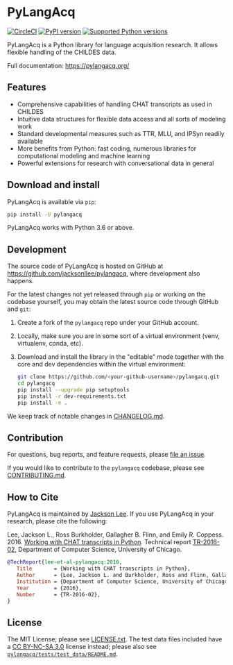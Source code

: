 # PyLangAcq

[![CircleCI](https://circleci.com/gh/jacksonllee/pylangacq/tree/master.svg?style=svg)](https://circleci.com/gh/jacksonllee/pylangacq/tree/master)
[![PyPI version](https://badge.fury.io/py/pylangacq.svg)](https://pypi.org/project/pylangacq)
[![Supported Python versions](https://img.shields.io/pypi/pyversions/pylangacq.svg)](https://pypi.org/project/pylangacq)

PyLangAcq is a Python library for language acquisition research.
It allows flexible handling of the CHILDES data.

Full documentation: https://pylangacq.org/

## Features

- Comprehensive capabilities of handling CHAT transcripts as used in CHILDES
- Intuitive data structures for flexible data access and all sorts of modeling work
- Standard developmental measures such as TTR, MLU, and IPSyn readily available
- More benefits from Python: fast coding, numerous libraries
  for computational modeling and machine learning
- Powerful extensions for research with conversational data in general

## Download and install

PyLangAcq is available via `pip`:

```bash
pip install -U pylangacq
```

PyLangAcq works with Python 3.6 or above.

## Development

The source code of PyLangAcq is hosted on GitHub at
https://github.com/jacksonllee/pylangacq,
where development also happens.

For the latest changes not yet released through `pip` or working on the codebase
yourself, you may obtain the latest source code through GitHub and `git`:

1. Create a fork of the `pylangacq` repo under your GitHub account.
2. Locally, make sure you are in some sort of a virtual environment
   (venv, virtualenv, conda, etc).
3. Download and install the library in the "editable" mode
   together with the core and dev dependencies within the virtual environment:

    ```bash
    git clone https://github.com/<your-github-username>/pylangacq.git
    cd pylangacq
    pip install --upgrade pip setuptools
    pip install -r dev-requirements.txt
    pip install -e .
    ```

We keep track of notable changes in
[CHANGELOG.md](https://github.com/jacksonllee/pylangacq/blob/master/CHANGELOG.md).

## Contribution

For questions, bug reports, and feature requests,
please [file an issue](https://github.com/jacksonllee/pylangacq/issues).

If you would like to contribute to the `pylangacq` codebase,
please see
[CONTRIBUTING.md](https://github.com/jacksonllee/pylangacq/blob/master/CONTRIBUTING.md).

## How to Cite

PyLangAcq is maintained by [Jackson Lee](https://jacksonllee.com/).
If you use PyLangAcq in your research, please cite the following:

Lee, Jackson L., Ross Burkholder, Gallagher B. Flinn, and Emily R. Coppess. 2016.
[Working with CHAT transcripts in Python](https://jacksonllee.com/papers/lee-etal-2016-pylangacq.pdf).
Technical report [TR-2016-02](https://newtraell.cs.uchicago.edu/research/publications/techreports/TR-2016-02),
Department of Computer Science, University of Chicago.

```bibtex
@TechReport{lee-et-al-pylangacq:2016,
   Title       = {Working with CHAT transcripts in Python},
   Author      = {Lee, Jackson L. and Burkholder, Ross and Flinn, Gallagher B. and Coppess, Emily R.},
   Institution = {Department of Computer Science, University of Chicago},
   Year        = {2016},
   Number      = {TR-2016-02},
}
```

## License

The MIT License; please see [LICENSE.txt](https://github.com/jacksonllee/pylangacq/blob/master/LICENSE.txt).
The test data files included
have a [CC BY-NC-SA 3.0](https://creativecommons.org/licenses/by-nc-sa/3.0/)
license instead; please also see
[`pylangacq/tests/test_data/README.md`](https://github.com/jacksonllee/pylangacq/blob/master/pylangacq/tests/test_data/README.md).
